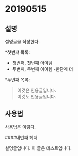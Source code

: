 # 20190515

## 설명

설명글을 작성한다.

*첫번쨰 목록:

 - 첫번째, 첫번째 아이템
 - 두번째, 두번째 아이템
   -한단계 더 
 
*두번째 목록:

> 이것은 인용글입니다.  
이것도 인용글입니다.

## 사용법

사용법은 이렇다.

####네번째 헤더

설명글입니다. 
이 글은 테스트입니다.
